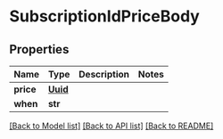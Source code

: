 # SubscriptionIdPriceBody

## Properties
Name | Type | Description | Notes
------------ | ------------- | ------------- | -------------
**price** | [**Uuid**](Uuid.md) |  | 
**when** | **str** |  | 

[[Back to Model list]](../README.md#documentation-for-models) [[Back to API list]](../README.md#documentation-for-api-endpoints) [[Back to README]](../README.md)

